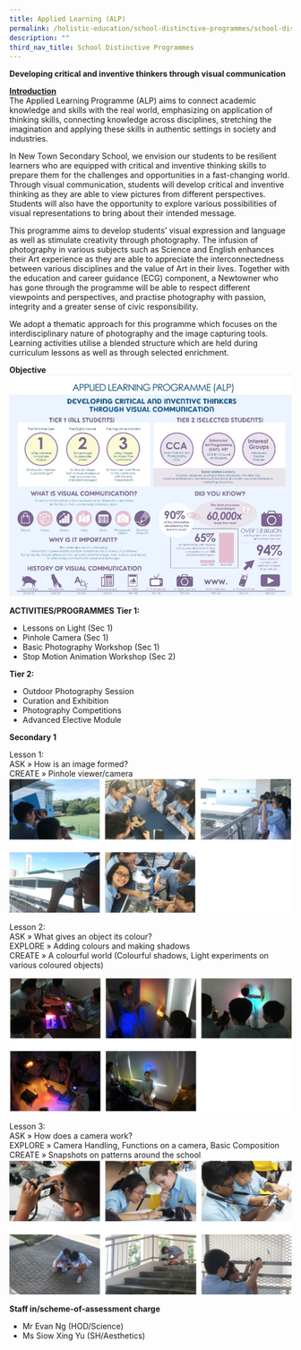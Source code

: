 ```yaml
---
title: Applied Learning (ALP)
permalink: /holistic-education/school-distinctive-programmes/school-distinctive-programmes/applied-learning-alp/
description: ""
third_nav_title: School Distinctive Programmes
---
```

**Developing critical and inventive thinkers through visual communication**

<u>**Introduction**</u><br>
The Applied Learning Programme (ALP) aims to connect academic knowledge and skills with the real world, emphasizing on application of thinking skills, connecting knowledge across disciplines, stretching the imagination and applying these skills in authentic settings in society and industries.

In New Town Secondary School, we envision our students to be resilient learners who are equipped with critical and inventive thinking skills to prepare them for the challenges and opportunities in a fast-changing world. Through visual communication, students will develop critical and inventive thinking as they are able to view pictures from different perspectives. Students will also have the opportunity to explore various possibilities of visual representations to bring about their intended message.

This programme aims to develop students’ visual expression and language as well as stimulate creativity through photography. The infusion of photography in various subjects such as Science and English enhances their Art experience as they are able to appreciate the interconnectedness between various disciplines and the value of Art in their lives. Together with the education and career guidance (ECG) component, a Newtowner who has gone through the programme will be able to respect different viewpoints and perspectives, and practise photography with passion, integrity and a greater sense of civic responsibility.

We adopt a thematic approach for this programme which focuses on the interdisciplinary nature of photography and the image capturing tools. Learning activities utilise a blended structure which are held during curriculum lessons as well as through selected enrichment.

**Objective**
![](/images/1_ALP-FOR-WEBSITE.jpg)

**ACTIVITIES/PROGRAMMES**
**Tier 1:**

* Lessons on Light (Sec 1)
* Pinhole Camera (Sec 1)
* Basic Photography Workshop (Sec 1)
* Stop Motion Animation Workshop (Sec 2)

**Tier 2:**

* Outdoor Photography Session
* Curation and Exhibition
* Photography Competitions
* Advanced Elective Module

**Secondary 1**

Lesson 1:<br>
ASK » How is an image formed?<br>
CREATE » Pinhole viewer/camera<br>
![](/images/ALP.png)

Lesson 2:<br>
ASK » What gives an object its colour?<br>
EXPLORE » Adding colours and making shadows<br>
CREATE » A colourful world (Colourful shadows, Light experiments on various coloured objects)

![](/images/ALP%202.png)

Lesson 3:<br>
ASK » How does a camera work?<br>
EXPLORE » Camera Handling, Functions on a camera, Basic Composition<br>
CREATE » Snapshots on patterns around the school
![](/images/ALP%203.png)

**Staff in/scheme-of-assessment charge**
* Mr Evan Ng (HOD/Science)
* Ms Siow Xing Yu (SH/Aesthetics)
